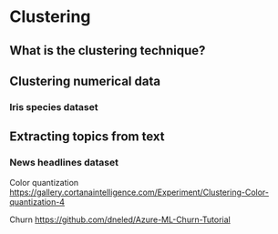 # Clustering
## <a name="what-is-the-clustering-technique"></a> What is the clustering technique?

## <a name="clustering-numerical-data"></a> Clustering numerical data

### Iris species dataset


## <a name="extracting-topics-from-text"></a> Extracting topics from text

### News headlines dataset

Color quantization
https://gallery.cortanaintelligence.com/Experiment/Clustering-Color-quantization-4

Churn
https://github.com/dneled/Azure-ML-Churn-Tutorial